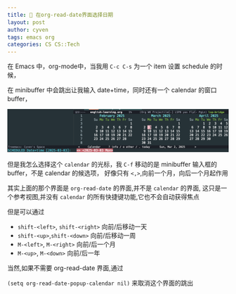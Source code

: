```yaml
---
title: 🧀 在org-read-date界面选择日期
layout: post
author: cyven
tags: emacs org
categories: CS CS::Tech
---
```


在 Emacs 中，org-mode中，当我用 `C-c C-s` 为一个 item 设置 schedule 的时候，

在 minibuffer 中会跳出让我输入 date+time，同时还有一个 calendar 的窗口 buffer，

![2025-03-02-23-36-21-screenshoot.png](../assets/img/2025-03-02-23-36-21-screenshoot.png)

但是我怎么选择这个 `calendar` 的光标，我 `C-f` 移动的是 minibuffer 输入框的 buffer，不是 calendar 的候选项，
好像只有 `<,>`,向前一个月，向后一个月起作用

其实上面的那个界面是 `org-read-date` 的界面,并不是 `calendar` 的界面, 这只是一个参考视图,并没有 `calendar` 的所有快捷键功能,它也不会自动获得焦点

但是可以通过

- `shift-<left>`, `shift-<right>` 向前/后移动一天
- `shift-<up>`,`shift-<down>` 向前/后移动一周
- `M-<left>`, `M-<right>` 向前/后一个月
- `M-<up>`, `M-<down>` 向前/后一年


当然,如果不需要 org-read-date 界面,通过

`(setq org-read-date-popup-calendar nil)` 来取消这个界面的跳出
